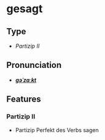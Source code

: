 # gesagt
## Type
- _Partizip II_
## Pronunciation
- **_[ɡəˈzaːkt](https://commons.wikimedia.org/wiki/File:De-gesagt.ogg)_**
## Features
### Partizip II
- Partizip Perfekt des Verbs sagen
